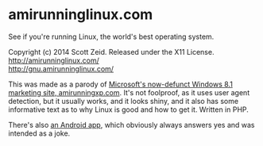 amirunninglinux.com
===================

See if you're running Linux, the world's best operating system.

Copyright (c) 2014 Scott Zeid.  Released under the X11 License.  
<http://amirunninglinux.com/>  
<http://gnu.amirunninglinux.com/>


This was made as a parody of [Microsoft's now-defunct Windows 8.1 marketing
site, amirunningxp.com][amirunningxp].  It's not foolproof, as it uses user
agent detection, but it usually works, and it looks shiny, and it also has
some informative text as to why Linux is good and how to get it.  Written
in PHP.

There's also [an Android app][amirunninglinux.apk], which obviously always
answers yes and was intended as a joke.


[amirunningxp]: http://web.archive.org/web/20140726223138/www.amirunningxp.com/
[amirunninglinux.apk]: http://code.s.zeid.me/amirunninglinux.apk
